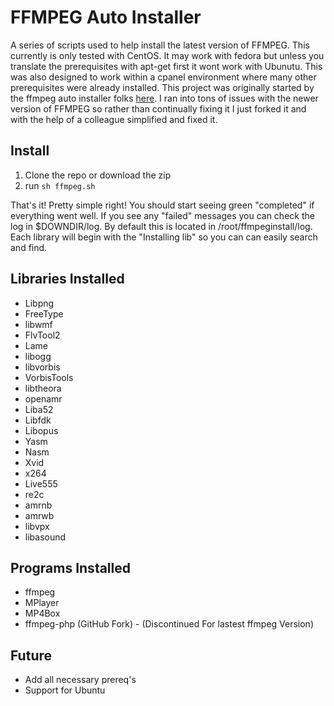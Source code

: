 FFMPEG Auto Installer
===
A series of scripts used to help install the latest version of FFMPEG. This currently is only tested with CentOS. It may work with fedora but unless you translate the prerequisites with apt-get first it wont work with Ubunutu. This was also designed to work within a cpanel environment where many other prerequisites were already installed. This project was originally started by the ffmpeg auto installer folks [here][1]. I ran into tons of issues with the newer version of FFMPEG so rather than continually fixing it I just forked it and with the help of a colleague simplified and fixed it.  

Install
---
1. Clone the repo or download the zip
2. run ```sh ffmpeg.sh```

That's it! Pretty simple right! You should start seeing green "completed" if everything went well. If you see any "failed" messages you can check the log in $DOWNDIR/log. By default this is located in /root/ffmpeginstall/log. Each library will begin with the "Installing lib" so you can can easily search and find. 

Libraries Installed
---
- Libpng
- FreeType
- libwmf
- FlvTool2
- Lame
- libogg
- libvorbis
- VorbisTools
- libtheora
- openamr
- Liba52
- Libfdk
- Libopus
- Yasm
- Nasm
- Xvid
- x264
- Live555
- re2c
- amrnb
- amrwb
- libvpx
- libasound

Programs Installed
---
- ffmpeg
- MPlayer
- MP4Box
- ffmpeg-php (GitHub Fork) - (Discontinued For lastest ffmpeg Version)

Future
---
- Add all necessary prereq's
- Support for Ubuntu

[1]: http://www.ffmpeginstaller.com/
